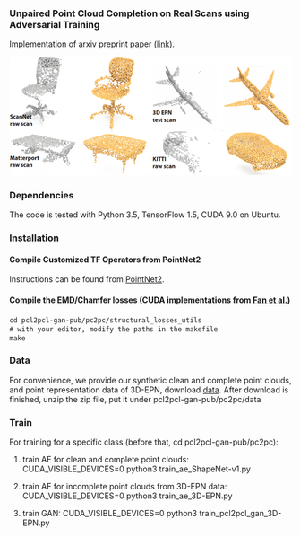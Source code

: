### Unpaired Point Cloud Completion on Real Scans using Adversarial Training

Implementation of arxiv preprint paper <a href="https://128.84.21.199/abs/1904.00069" target="_blank">(link)</a>.

![teaser](./doc/teaser.png)

### Dependencies
The code is tested with Python 3.5, TensorFlow 1.5, CUDA 9.0 on Ubuntu. 

### Installation
#### Compile Customized TF Operators from PointNet2
Instructions can be found from <a href="https://github.com/charlesq34/pointnet2" target="_blank">PointNet2</a>.
#### Compile the EMD/Chamfer losses (CUDA implementations from <a href="https://github.com/charlesq34/pointnet2" target="_blank">Fan et al.</a>)
    cd pcl2pcl-gan-pub/pc2pc/structural_losses_utils
    # with your editor, modify the paths in the makefile
    make

### Data
For convenience, we provide our synthetic clean and complete point clouds, and point representation data of 3D-EPN, download <a href="http://irc.cs.sdu.edu.cn/~xuelin/pcl2pcl/data.zip" target="_blank">data</a>.
After download is finished, unzip the zip file, put it under pcl2pcl-gan-pub/pc2pc/data

### Train
For training for a specific class (before that, cd pcl2pcl-gan-pub/pc2pc):
1. train AE for clean and complete point clouds:
    CUDA_VISIBLE_DEVICES=0 python3 train_ae_ShapeNet-v1.py

2. train AE for incomplete point clouds from 3D-EPN data:
    CUDA_VISIBLE_DEVICES=0 python3 train_ae_3D-EPN.py

3. train GAN:
    CUDA_VISIBLE_DEVICES=0 python3 train_pcl2pcl_gan_3D-EPN.py
